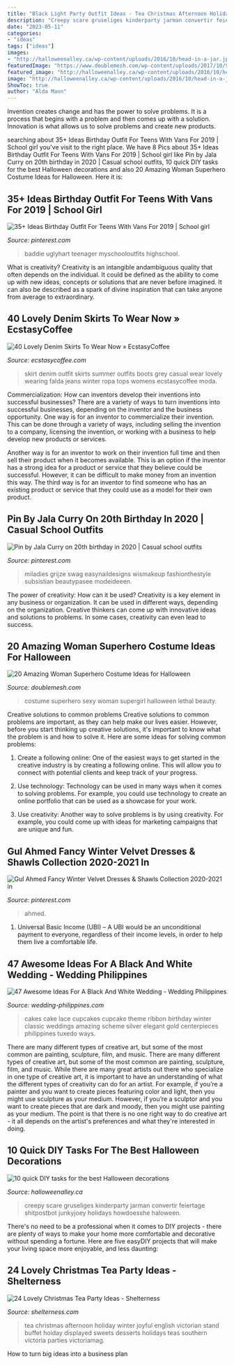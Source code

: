 ```yaml
---
title: "Black Light Party Outfit Ideas - Tea Christmas Afternoon Holiday Winter Joyful English Victorian Stand Buffet Hoiday Displayed Sweets Desserts Holidays Teas Southern Victoria Parties Victoriamag"
description: "Creepy scare gruseliges kinderparty jarman convertir feiertage shitpostbot junkyjoey holidays howdoesshe haloween"
date: "2023-05-11"
categories:
- "ideas"
tags: ["ideas"]
images:
- "http://halloweenalley.ca/wp-content/uploads/2016/10/head-in-a-jar.jpg"
featuredImage: "https://www.doublemesh.com/wp-content/uploads/2017/10/Sexy-Supergirl-Costume.jpg"
featured_image: "http://halloweenalley.ca/wp-content/uploads/2016/10/head-in-a-jar.jpg"
image: "http://halloweenalley.ca/wp-content/uploads/2016/10/head-in-a-jar.jpg"
ShowToc: true
author: "Alda Mann"
---
```



Invention creates change and has the power to solve problems. It is a process that begins with a problem and then comes up with a solution. Innovation is what allows us to solve problems and create new products.

	

		
searching about 35+ Ideas Birthday Outfit For Teens With Vans For 2019 | School girl you've visit to the right place. We have 8 Pics about 35+ Ideas Birthday Outfit For Teens With Vans For 2019 | School girl like Pin by Jala Curry on 20th birthday in 2020 | Casual school outfits, 10 quick DIY tasks for the best Halloween decorations and also 20 Amazing Woman Superhero Costume Ideas for Halloween. Here it is:
		
    
## 35+ Ideas Birthday Outfit For Teens With Vans For 2019 | School Girl

<img loading=lazy src="https://i.pinimg.com/736x/87/75/3e/87753e8ee26b5a7975dbc36cf1c48911.jpg" onerror="this.onerror=null;this.src='https://tse3.mm.bing.net/th?id=OIP.bLA0K2OyHlgtRCb2cHz37AAAAA&amp;pid=15.1';" alt="35+ Ideas Birthday Outfit For Teens With Vans For 2019 | School girl">

_Source: pinterest.com_

>baddie uglyhart teenager myschooloutfits highschool. 

	

What is creativity?
Creativity is an intangible andambiguous quality that often depends on the individual. It could be defined as the ability to come up with new ideas, concepts or solutions that are never before imagined. It can also be described as a spark of divine inspiration that can take anyone from average to extraordinary.

    
## 40 Lovely Denim Skirts To Wear Now » EcstasyCoffee

<img loading=lazy src="https://i1.wp.com/www.ecstasycoffee.com/wp-content/uploads/2016/10/Denim-Skirt-Outfit5.jpg" onerror="this.onerror=null;this.src='https://tse4.mm.bing.net/th?id=OIP.5BMhRnCsbho0WxPc0WzN3QAAAA&amp;pid=15.1';" alt="40 Lovely Denim Skirts To Wear Now » EcstasyCoffee">

_Source: ecstasycoffee.com_

>skirt denim outfit skirts summer outfits boots grey casual wear lovely wearing falda jeans winter ropa tops womens ecstasycoffee moda. 

	

Commercialization: How can inventors develop their inventions into successful businesses?
There are a variety of ways to turn inventions into successful businesses, depending on the inventor and the business opportunity. 
One way is for an inventor to commercialize their invention. This can be done through a variety of ways, including selling the invention to a company, licensing the invention, or working with a business to help develop new products or services. 

Another way is for an inventor to work on their invention full time and then sell their product when it becomes available. This is an option if the inventor has a strong idea for a product or service that they believe could be successful. However, it can be difficult to make money from an invention this way. 
The third way is for an inventor to find someone who has an existing product or service that they could use as a model for their own product.

    
## Pin By Jala Curry On 20th Birthday In 2020 | Casual School Outfits

<img loading=lazy src="https://i.pinimg.com/736x/b5/25/34/b52534c9ddafe66174b4e54b8ff976a4.jpg" onerror="this.onerror=null;this.src='https://tse4.mm.bing.net/th?id=OIP.V0pn1x1Wv2ixq01OqB84zwHaKY&amp;pid=15.1';" alt="Pin by Jala Curry on 20th birthday in 2020 | Casual school outfits">

_Source: pinterest.com_

>miladies grijze swag easynaildesigns wismakeup fashionthestyle subsistian beautypasee modeideeen. 

	

The power of creativity: How can it be used?
Creativity is a key element in any business or organization. It can be used in different ways, depending on the organization. Creative thinkers can come up with innovative ideas and solutions to problems. In some cases, creativity can even lead to success.

    
## 20 Amazing Woman Superhero Costume Ideas For Halloween

<img loading=lazy src="https://www.doublemesh.com/wp-content/uploads/2017/10/Sexy-Supergirl-Costume.jpg" onerror="this.onerror=null;this.src='https://tse1.mm.bing.net/th?id=OIP.Axzng9as5ghAE_s5xcg5ogHaKl&amp;pid=15.1';" alt="20 Amazing Woman Superhero Costume Ideas for Halloween">

_Source: doublemesh.com_

>costume superhero sexy woman supergirl halloween lethal beauty. 

	

Creative solutions to common problems
Creative solutions to common problems are important, as they can help make our lives easier. However, before you start thinking up creative solutions, it's important to know what the problem is and how to solve it. Here are some ideas for solving common problems:
1. Create a following online: One of the easiest ways to get started in the creative industry is by creating a following online. This will allow you to connect with potential clients and keep track of your progress.

2. Use technology: Technology can be used in many ways when it comes to solving problems. For example, you could use technology to create an online portfolio that can be used as a showcase for your work.

3. Use creativity: Another way to solve problems is by using creativity. For example, you could come up with ideas for marketing campaigns that are unique and fun.

    
## Gul Ahmed Fancy Winter Velvet Dresses &amp; Shawls Collection 2020-2021 In

<img loading=lazy src="https://i.pinimg.com/736x/ee/ca/0d/eeca0d50f41a8d22fdff767e06f61b83.jpg" onerror="this.onerror=null;this.src='https://tse1.mm.bing.net/th?id=OIP.zXa1f7GMvW4yF6ODBk5qJgHaLH&amp;pid=15.1';" alt="Gul Ahmed Fancy Winter Velvet Dresses &amp; Shawls Collection 2020-2021 in">

_Source: pinterest.com_

>ahmed. 

	

1. Universal Basic Income (UBI) – A UBI would be an unconditional payment to everyone, regardless of their income levels, in order to help them live a comfortable life.

    
## 47 Awesome Ideas For A Black And White Wedding - Wedding Philippines

<img loading=lazy src="http://www.wedding-philippines.com/wp-content/uploads/2015/11/Wedding-Philippines-47-Black-and-White-Wedding-Ideas-46.jpg" onerror="this.onerror=null;this.src='https://tse3.mm.bing.net/th?id=OIP.MhhhW7TVg3QB_3IRtlHxawHaKg&amp;pid=15.1';" alt="47 Awesome Ideas For A Black And White Wedding - Wedding Philippines">

_Source: wedding-philippines.com_

>cakes cake lace cupcakes cupcake theme ribbon birthday winter classic weddings amazing scheme silver elegant gold centerpieces philippines tuxedo ways. 

	

There are many different types of creative art, but some of the most common are painting, sculpture, film, and music.
There are many different types of creative art, but some of the most common are painting, sculpture, film, and music. While there are many great artists out there who specialize in one type of creative art, it is important to have an understanding of what the different types of creativity can do for an artist. For example, if you’re a painter and you want to create pieces featuring color and light, then you might use sculpture as your medium. However, if you’re a sculptor and you want to create pieces that are dark and moody, then you might use painting as your medium. The point is that there is no one right way to do creative art - it all depends on the artist's preferences and what they're interested in doing.

    
## 10 Quick DIY Tasks For The Best Halloween Decorations

<img loading=lazy src="http://halloweenalley.ca/wp-content/uploads/2016/10/head-in-a-jar.jpg" onerror="this.onerror=null;this.src='https://tse3.mm.bing.net/th?id=OIP.SYJ8NJRBD-fVIdz3S4iDjAHaJ4&amp;pid=15.1';" alt="10 quick DIY tasks for the best Halloween decorations">

_Source: halloweenalley.ca_

>creepy scare gruseliges kinderparty jarman convertir feiertage shitpostbot junkyjoey holidays howdoesshe haloween. 

	

There's no need to be a professional when it comes to DIY projects - there are plenty of ways to make your home more comfortable and decorative without spending a fortune. Here are five easyDIY projects that will make your living space more enjoyable, and less daunting: 

    
## 24 Lovely Christmas Tea Party Ideas - Shelterness

<img loading=lazy src="http://i.shelterness.com/2016/10/20-joyful-hoiday-sweets-stand-and-desserts-displayed.jpg" onerror="this.onerror=null;this.src='https://tse2.mm.bing.net/th?id=OIP.SDiTUWRMkUeewWkQN0ZArwHaLG&amp;pid=15.1';" alt="24 Lovely Christmas Tea Party Ideas - Shelterness">

_Source: shelterness.com_

>tea christmas afternoon holiday winter joyful english victorian stand buffet hoiday displayed sweets desserts holidays teas southern victoria parties victoriamag. 

	

How to turn big ideas into a business plan
 

